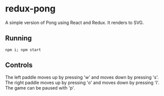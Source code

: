 # redux-pong

A simple version of Pong using React and Redux. It renders to SVG.

## Running

    npm i; npm start

## Controls

The left paddle moves up by pressing 'w' and moves down by pressing
's'. The right paddle moves up by pressing 'o' and moves down by
pressing 'l'. The game can be paused with 'p'.
